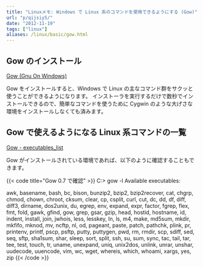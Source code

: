 ```yaml
---
title: "Linuxメモ: Windows で Linux 系のコマンドを使用できるようにする (Gow)"
url: "p/qijsiy5/"
date: "2012-11-19"
tags: ["linux"]
aliases: /linux/basic/gow.html
---
```


Gow のインストール
----

[Gow (Gnu On Windows)](https://github.com/bmatzelle/gow/wiki)

Gow をインストールすると、Windows で Linux の主なコマンド群をサクッと使うことができるようになります。
インストーラを実行するだけで数秒でインストールできるので、簡単なコマンドを使うために Cygwin のような大げさな環境をインストールしなくても済みます。

Gow で使えるようになる Linux 系コマンドの一覧
---

[Gow - executables_list](https://github.com/bmatzelle/gow/wiki/executables_list)

Gow がインストールされている環境であれば、以下のように確認することもできます。

{{< code title="Gow 0.7 で確認" >}}
C:\> gow -l
Available executables:

  awk, basename, bash, bc, bison, bunzip2, bzip2, bzip2recover, cat,
  chgrp, chmod, chown, chroot, cksum, clear, cp, csplit, curl, cut, dc,
  dd, df, diff, diff3, dirname, dos2unix, du, egrep, env, expand, expr,
  factor, fgrep, flex, fmt, fold, gawk, gfind, gow, grep, gsar, gzip,
  head, hostid, hostname, id, indent, install, join, jwhois, less,
  lesskey, ln, ls, m4, make, md5sum, mkdir, mkfifo, mknod, mv, ncftp, nl,
  od, pageant, paste, patch, pathchk, plink, pr, printenv, printf, pscp,
  psftp, putty, puttygen, pwd, rm, rmdir, scp, sdiff, sed, seq, sftp,
  sha1sum, shar, sleep, sort, split, ssh, su, sum, sync, tac, tail, tar,
  tee, test, touch, tr, uname, unexpand, uniq, unix2dos, unlink, unrar,
  unshar, uudecode, uuencode, vim, wc, wget, whereis, which, whoami,
  xargs, yes, zip
{{< /code >}}
